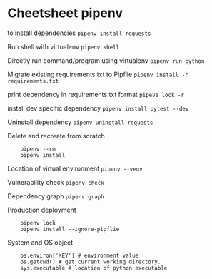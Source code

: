 # Cheetsheet pipenv
to install dependencies `pipenv install requests`

Run shell with virtualenv `pipenv shell`

Directly run command/program using virtualenv `pipenv run python`

Migrate existing requirements.txt to Pipfile `pipenv install -r requirements.txt`

print dependency in requirements.txt format `pipeve lock -r`

install dev specific dependency `pipenv install pytest --dev`

Uninstall dependency `pipenv uninstall requests`

Delete and recreate from scratch
```
    pipenv --rm
    pipenv install
```

Location of virtual environment `pipenv --venv`

Vulnerability check `pipenv check`

Dependency graph `pipenv graph`

Production deployment
```
    pipenv lock
    pipenv install --ignore-pipflie
```
System and OS object
```
    os.environ['KEY'] # environment value
    os.getcwd() # get current working directory.
    sys.executable # location of python executable
```

